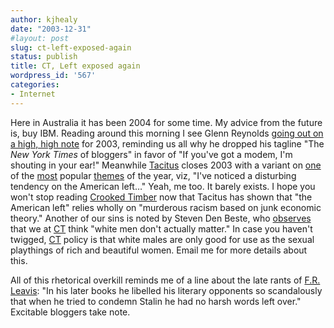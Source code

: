 ```yaml
---
author: kjhealy
date: "2003-12-31"
#layout: post
slug: ct-left-exposed-again
status: publish
title: CT, Left exposed again
wordpress_id: '567'
categories:
- Internet
---
```


Here in Australia it has been 2004 for some time. My advice from the future is, buy IBM. Reading around this morning I see Glenn Reynolds [going out on a high, high note](http://www.instapundit.com/archives/013314.php) for 2003, reminding us all why he dropped his tagline "The *New York Times* of bloggers" in favor of "If you've got a modem, I'm shouting in your ear!" Meanwhile [Tacitus](http://38.144.96.23/tacitus/archives/001267.html#001267) closes 2003 with a variant on [one](http://www.kieranhealy.org/blog/archives/000214.html) of the [most](http://www.kieranhealy.org/blog/archives/000363.html) popular [themes](http://www.crookedtimber.org/archives/000288.html) of the year, viz, "I've noticed a disturbing tendency on the American left…" Yeah, me too. It barely exists. I hope you won't stop reading [Crooked Timber](http://www.crookedtimber.org) now that Tacitus has shown that "the American left" relies wholly on "murderous racism based on junk economic theory." Another of our sins is noted by Steven Den Beste, who [observes](http://denbeste.nu/cd_log_entries/2003/12/Whitemalevoters.shtml) that we at [CT](http://www.crookedtimber.org) think "white men don't actually matter." In case you haven't twigged, [CT](http://www.crookedtimber.org) policy is that white males are only good for use as the sexual playthings of rich and beautiful women. Email me for more details about this.

All of this rhetorical overkill reminds me of a line about the late rants of [F.R. Leavis](http://www.press.jhu.edu/books/hopkins_guide_to_literary_theory/f._r._leavis.html): "In his later books he libelled his literary opponents so scandalously that when he tried to condemn Stalin he had no harsh words left over." Excitable bloggers take note.
